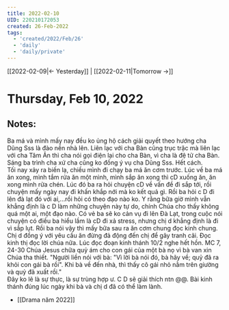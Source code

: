 ```yaml
---
title: 2022-02-10
UID: 220210172053
created: 26-Feb-2022
tags:
  - 'created/2022/Feb/26'
  - 'daily'
  - 'daily/private'
---
```

[[2022-02-09|<- Yesterday]] | [[2022-02-11|Tomorrow ->]]
# Thursday, Feb 10, 2022

## Notes:

Ba má và mình mấy nay đều ko ủng hộ cách giải quyết theo hướng cha Dũng Sss là đào nền nhà lên. Liên lạc với cha Bàn cũng trục trặc mà liên lạc với cha Tâm Ăn thì cha nói gọi điện lại cho cha Bàn, vì cha là đệ tử cha Bàn. Sáng ba trình cha xứ cha cũng ko đồng ý vụ cha Dũng Sss. Hết cách.  
Tối nay xảy ra biến lạ, chiều mình đi chạy ba má ăn cơm trước. Lúc về ba má ăn xong, mình tắm rửa ăn một mình, mình sắp ăn xong thì cD xuống ăn, ăn xong mình rửa chén. Lúc đó ba ra hỏi chuyện cD về vấn đề đi sắp tới, rồi chuyện mấy ngày nay đi khấn khắp nới mà ko kết quả gì. Rồi ba hỏi c D đi lên đà lạt đó với ai,...rồi hỏi có theo đạo nào ko. Y rằng bữa giờ mình vẫn khẳng định là c D làm những chuyện này tự do, chính Chúa cho thấy không quá một ai, một đạo nào. Có vẻ ba sẽ ko cản vụ đi lên Đà Lạt, trong cuộc nói chuyện có điều ba hiểu lầm là cD đi xả stress, nhưng chị d khẳng định là đi vì sắp lụt. Rồi ba nói vậy thì mấy bữa sau ra ăn cơm chung đọc kinh chung. Chị d đồng ý với yêu cầu ăn đừng đả động đến chị để gây tranh cãi. Đọc kinh thị đọc lời chúa nữa. Lúc đọc đoạn kinh thánh 10/2 nghe hết hồn. MC 7, 24-30 Chúa Jesus chữa quỷ ám cho con gái của một bà nọ vì bà van xin Chúa tha thiết. "Người liền nói với bà: "Vì lời bà nói đó, bà hãy về; quỷ đã ra khỏi con gái bà rồi". Khi bà về đến nhà, thì thấy cô gái nhỏ nằm trên giường và quỷ đã xuất rồi."  
Đây ko lẽ là sự thực, là sự trùng hợp ư. C D sẽ giải thích ntn @@. Bài kinh thánh đúng lúc ngày khi bà và chị d đã có thể làm lành.

- [[Drama năm 2022]]
